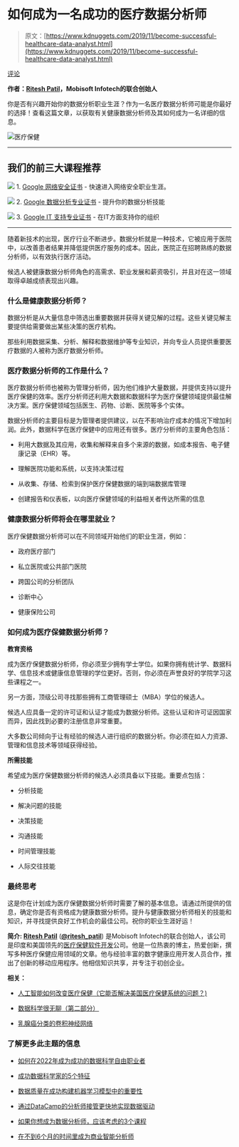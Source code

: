 # 如何成为一名成功的医疗数据分析师

> 原文：[https://www.kdnuggets.com/2019/11/become-successful-healthcare-data-analyst.html](https://www.kdnuggets.com/2019/11/become-successful-healthcare-data-analyst.html)

[评论](#comments)

**作者：[Ritesh Patil](https://www.mobisoftinfotech.com)，Mobisoft Infotech的联合创始人**

你是否有兴趣开始你的数据分析职业生涯？作为一名医疗数据分析师可能是你最好的选择！查看这篇文章，以获取有关健康数据分析师及其如何成为一名详细的信息。

![医疗保健](../Images/b8ad8fbcb297803999bf0eb128bbb0a1.png)

* * *

## 我们的前三大课程推荐

![](../Images/0244c01ba9267c002ef39d4907e0b8fb.png) 1\. [Google 网络安全证书](https://www.kdnuggets.com/google-cybersecurity) - 快速进入网络安全职业生涯。

![](../Images/e225c49c3c91745821c8c0368bf04711.png) 2\. [Google 数据分析专业证书](https://www.kdnuggets.com/google-data-analytics) - 提升你的数据分析技能

![](../Images/0244c01ba9267c002ef39d4907e0b8fb.png) 3\. [Google IT 支持专业证书](https://www.kdnuggets.com/google-itsupport) - 在IT方面支持你的组织

* * *

随着新技术的出现，医疗行业不断进步。数据分析就是一种技术，它被应用于医院中，以改善患者结果并降低提供医疗服务的成本。因此，医院正在招聘熟练的数据分析师，以有效执行医疗活动。

候选人被健康数据分析师角色的高需求、职业发展和薪资吸引，并且对在这一领域取得卓越成绩表现出兴趣。

### **什么是健康数据分析师？**

数据分析是从大量信息中筛选出重要数据并获得关键见解的过程。这些关键见解主要提供给需要做出某些决策的医疗机构。

那些利用数据采集、分析、解释和数据维护等专业知识，并向专业人员提供重要医疗数据的人被称为医疗数据分析师。

### **医疗数据分析师的工作是什么？**

医疗数据分析师也被称为管理分析师，因为他们维护大量数据，并提供支持以提升医疗保健的效率。医疗分析师还利用大数据和数据科学为医疗保健领域提供最佳解决方案。医疗保健领域包括医生、药物、诊断、医院等多个实体。

数据分析师的主要目标是为管理者提供建议，以在不影响治疗成本的情况下增加利润。此外，数据科学在医疗保健中的应用还有很多。医疗分析师的主要角色包括：

+   利用大数据及其应用，收集和解释来自多个来源的数据，如成本报告、电子健康记录（EHR）等。

+   理解医院功能和系统，以支持决策过程

+   从收集、存储、检索到保护医疗保健数据的端到端数据库管理

+   创建报告和仪表板，以向医疗保健领域的利益相关者传达所需的信息

### **健康数据分析师将会在哪里就业？**

医疗保健数据分析师可以在不同领域开始他们的职业生涯，例如：

+   政府医疗部门

+   私立医院或公共部门医院

+   跨国公司的分析团队

+   诊断中心

+   健康保险公司

### **如何成为医疗保健数据分析师？**

**教育资格**

成为医疗保健数据分析师，你必须至少拥有学士学位。如果你拥有统计学、数据科学、信息技术或健康信息管理的学位更好。否则，你必须在声誉良好的学院学习这些课程之一。

另一方面，顶级公司寻找那些拥有工商管理硕士（MBA）学位的候选人。

候选人应具备一定的许可证和认证才能成为数据分析师。这些认证和许可证因国家而异，因此找到必要的注册信息非常重要。

大多数公司倾向于让有经验的候选人进行组织的数据分析。你必须在如人力资源、管理和信息技术等领域获得经验。

**所需技能**

希望成为医疗保健数据分析师的候选人必须具备以下技能。重要点包括：

+   分析技能

+   解决问题的技能

+   决策技能

+   沟通技能

+   时间管理技能

+   人际交往技能

### **最终思考**

这是你在计划成为医疗保健数据分析师时需要了解的基本信息。请通过所提供的信息，确定你是否有资格成为健康数据分析师。提升与健康数据分析师相关的技能和知识，并寻找提供良好工作机会的最佳公司。祝你的职业生涯好运！

**简介: [Ritesh Patil](https://www.mobisoftinfotech.com)** ([**@ritesh_patil**](https://twitter.com/ritesh_patil)) 是Mobisoft Infotech的联合创始人，该公司是印度和美国领先的[医疗保健软件开发](https://mobisoftinfotech.com/industry/healthcare-software-development)公司。他是一位热衷的博主，热爱创新，撰写多种医疗保健应用领域的文章。他与经验丰富的数字健康应用开发人员合作，推出了创新的移动应用程序。他相信知识共享，并专注于初创企业。

**相关：**

+   [人工智能如何改变医疗保健（它能否解决美国医疗保健系统的问题？)](/2019/09/ai-transform-healthcare.html)

+   [数据科学很无聊（第二部分）](/2019/10/data-science-boring-part-2.html)

+   [乳腺癌分类的卷积神经网络](/2019/10/convolutional-neural-network-breast-cancer-classification.html)

### 了解更多此主题的信息

+   [如何在2022年成为成功的数据科学自由职业者](https://www.kdnuggets.com/2022/02/become-successful-data-science-freelancer-2022.html)

+   [成功数据科学家的5个特征](https://www.kdnuggets.com/2021/12/5-characteristics-successful-data-scientist.html)

+   [数据质量在成功构建机器学习模型中的重要性](https://www.kdnuggets.com/2022/03/significance-data-quality-making-successful-machine-learning-model.html)

+   [通过DataCamp的分析师接管更快地实现数据驱动](https://www.kdnuggets.com/2022/10/datacamp-data-driven-faster-analyst-takeover.html)

+   [如果你想成为数据分析师，应该考虑的3个课程](https://www.kdnuggets.com/3-courses-you-should-consider-if-you-want-to-become-a-data-analyst)

+   [在不到6个月的时间里成为商业智能分析师](https://www.kdnuggets.com/become-a-business-intelligence-analyst-in-less-than-6-months)
